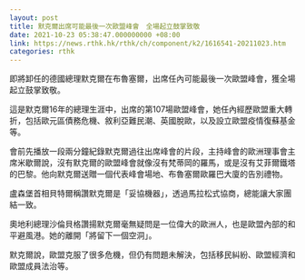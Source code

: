 ```yaml
---
layout: post
title: 默克爾出席可能最後一次歐盟峰會　全場起立鼓掌致敬
date: 2021-10-23 05:38:47.000000000 +08:00
link: https://news.rthk.hk/rthk/ch/component/k2/1616541-20211023.htm
categories: rthk
---
```


即將卸任的德國總理默克爾在布魯塞爾，出席任內可能最後一次歐盟峰會，獲全場起立鼓掌致敬。

這是默克爾16年的總理生涯中，出席的第107場歐盟峰會，她任內經歷歐盟重大轉折，包括歐元區債務危機、敘利亞難民潮、英國脫歐，以及設立歐盟疫情復蘇基金等。

會前先播放一段兩分鐘紀錄默克爾過往出席峰會的片段，主持峰會的歐洲理事會主席米歇爾說，沒有默克爾的歐盟峰會就像沒有梵蒂岡的羅馬，或是沒有艾菲爾鐵塔的巴黎。他向默克爾送贈一個代表峰會場地、布魯塞爾歐羅巴大廈的告別禮物。

盧森堡首相貝特爾稱讚默克爾是「妥協機器」，透過馬拉松式協商，總能讓大家團結一致。

奧地利總理沙倫貝格讚揚默克爾毫無疑問是一位偉大的歐洲人，也是歐盟內部的和平避風港。她的離開「將留下一個空洞」。

默克爾說，歐盟克服了很多危機，但仍有問題未解決，包括移民糾紛、歐盟經濟和歐盟成員法治等。
